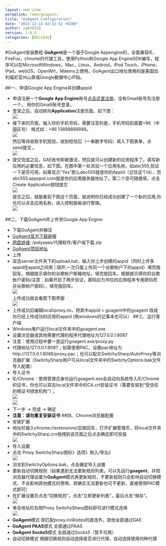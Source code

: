 ```yaml
---
layout: emm_item
permalink: /emm/goagent/
title: "GoAgent Configuration"
date: "2013-12-13 02:12:52 +0200"
author: zq920320
version: 1.0.0
categories: [RELEASE]
---
```


#GoAgent安装教程
**GoAgent**是一个基于Google Appengine的，全面兼容IE，FireFox，chrome的代理工具，使用Python和Google App EngineSDK编写，程序可以在MicrosoftWindows，Mac，Linux，Android，iPod Touch，iPhone，iPad，webOS，OpenWrt，Maemo上使用。GoAgent出口地址使用的是美国加利福尼亚州山景城Google数据中心IP段。

##一、申请Google App Engine并创建appid
* 申请注册一个**Google App Engine**账号[点击这里注册](https://appengine.google.com)。没有Gmail账号先注册一个， 用你的Gmaill账号登录。<br>
* 登录之后，自动转向**Application**注册页面，如下图：<br>
![](http://ww1.sinaimg.cn/large/786e2887tw1e4thu8o1tuj20hs067mxn.jpg)<br>
* 接下来的页面，输入你的手机号码，需要注意的是，手机号码前面要+86（中国区号） 格式如：+86 13888888888。<br>
![](http://ww2.sinaimg.cn/large/786e2887tw1e4thubjc3yj20hs07dmxw.jpg)<br>
然后等待收取手机短信，收到短信后（一串数字号码）填入下图表单，点send提交.。<br>
![](http://ww1.sinaimg.cn/large/786e2887tw1e4thucmsi5j20hc0743z5.jpg)<br>
* 提交完成之后，GAE账号即被激活，然后就可以创建新的应用程序了。填写新应用的必要信息，如下图。在图中第一处添加一个应用名称，如abc555,验证一下是否可用，如果显示“Yes”那么abc555就是你的Appid（记住这个id），而abc555.appspot.com就是你的应用服务器地址了。第二个空可随便填，点击Create Application按钮提交<br>
![](http://ww2.sinaimg.cn/large/786e2887tw1e2s3t7k4v9j.jpg?craete-app.png)<br>
提交之后，就能看到下图这个页面，就说明你已经成功创建了一个新的应用,你也可以点击应用名称，进入控制面板进行管理。<br>
![](http://ww4.sinaimg.cn/large/786e2887tw1e4thubz37cj20go049t8w.jpg)<br>

##二、下载GoAgent并上传至Google App Engine
* 下载GoAgent并解压
 * [GoAgent官方下载链接](http://goo.gl/qFyRk)<br>
 * [网盘链接](http://pan.baidu.com/s/13oRlq): /polysaas/代理软件/客户端下载.zip<br>
 * [GoAgent项目地址](https://code.google.com/p/goagent/)<br>
* 上传
 * 双击server文件夹下的upload.bat，输入你上步创建的appid（同时上传多appid在appid之间用 | 隔开,一次只能上传同一个谷歌帐户下的appid）填完按回车。根据提示填你的谷歌帐户邮箱地址，填完按回车。根据提示填你的谷歌帐户密码(注意：如果开启了两步验证，密码应为16位的应用程序专用密码而非谷歌帐户密码），填完按回车。<br>
![](http://ww4.sinaimg.cn/large/786e2887jw9e7n5u3iijqj20iq0c8q6b.jpg)<br>
 上传成功就会看图下图界面<br>
![](http://ww1.sinaimg.cn/large/786e2887jw1e3bnmhap9wj.jpg?uploaded.png)<br>
* 上传成功后编辑local\proxy.ini，把其中appid = goagent中的goagent 改成你已经上传成功的应用的appid (用windows的记事本也可以）
##三、运行客户端
* Windows用户运行local文件夹中的goagent.exe
 * 设置浏览器或其他需要代理的程序代理地址为127.0.0.1:8087
 * 注意：使用过程中要一直运行goagent.exe/proxy.py
 * 代理地址127.0.0.1:8087；如需使用PAC，设置pac地址为http://127.0.0.1:8086/proxy.pac；也可以配合SwitchySharp/AutoProxy等浏览器扩展（SwitchySharp用户可从local文件夹中的SwitchyOptions.bak文件导入配置）
* 导入证书
 * IE/Chrome：使用管理员身份运行goagent.exe会自动向系统导入IE/Chrome的证书，你也可以双击local文件夹中的CA.crt安装证书（需要安装到“受信任的根证书颁发机构”）；<br>
 ![](http://ww1.sinaimg.cn/large/786e2887jw1e6mc176ngnj20bn0dit9l.jpg)<br>
 ![](http://ww4.sinaimg.cn/large/786e2887jw1e6mc184ah3j20e00e6wg1.jpg)<br>
  * 下一步 -> 完成 -> 确定
* **注意：请勿重复安装证书**
##四、Chrome浏览器配置
* 安装扩展
 * 地址栏输入chrome://extensions/后按回车，打开扩展管理页，将local文件夹中的SwitchySharp.crx拖拽到该页面之后点击确定即可安装<br>
![](http://ww4.sinaimg.cn/large/786e2887tw1e3hhmzjy1zj.jpg?install_Proxy_Switchy_Sharp.png)<br>
* 导入设置
 * 点击 Proxy SwitchySharp图标》选项》倒入/导出》<br>
 ![](http://ww1.sinaimg.cn/large/786e2887jw1e2s44kpzqyj.jpg?bak.png)<br>
 * 浏览到SwitchyOptions.bak，点击确定导入设置
 * 更新自动切换规则（如果遇到无法更新规则列表，可以先运行**goagent**，并把浏览器代理设置为**GoAgent**模式再更新规则，不更新规则只会影响自动切换模式，不会影响其他模式的使用，若确实无法更新也可不更新，直接使用PAC模式即可）
 * 在扩展设置页点击“切换规则”，点击“立即更新列表”，最后点击“保存”。<br>
![](http://ww4.sinaimg.cn/large/786e2887tw1e2s3tcf8lij.jpg?getrules.png)<br>
 * 单击地址栏右侧Proxy SwitchySharp图标即可进行模式选择<br>
![](http://ww2.sinaimg.cn/large/786e2887tw1e2s3t6x2ivj.jpg?changemode.png)<br>
 * **GoAgent**模式 除匹配proxy.ini中sites的直连外，其他全部通过GAE
 * **GoAgent PAAS**模式 全部通过PAAS
 * **GoAgent Socks5**模式 全部通过Socks5（暂不可用）
 * 自动切换模式 根据切换规则自动选择是否进行代理，自动选择使用何种代理